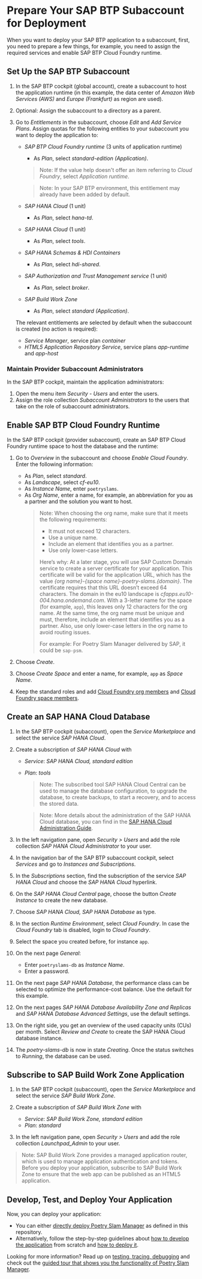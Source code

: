 # Prepare Your SAP BTP Subaccount for Deployment

When you want to deploy your SAP BTP application to a subaccount, first, you need to prepare a few things, for example, you need to assign the required services and enable SAP BTP Cloud Foundry runtime.

## Set Up the SAP BTP Subaccount

1. In the SAP BTP cockpit (global account), create a subaccount to host the application runtime (in this example, the data center of *Amazon Web Services (AWS)* and *Europe (Frankfurt)* as region are used).

2. Optional: Assign the subaccount to a directory as a parent.

3. Go to *Entitlements* in the subaccount, choose *Edit* and *Add Service Plans*. Assign quotas for the following entities to your subaccount you want to deploy the application to:
	- *SAP BTP Cloud Foundry runtime* (3 units of application runtime)
		- As *Plan*, select *standard-edition (Application)*.
		> Note: If the value help doesn't offer an item referring to *Cloud Foundry*, select *Application runtime*.	

		> Note: In your SAP BTP environment, this entitlement may already have been added by default.  	
	- *SAP HANA Cloud* (1 unit)
		- As *Plan*, select *hana-td*.
	- *SAP HANA Cloud* (1 unit)
		- As *Plan*, select *tools*.		
	- *SAP HANA Schemas & HDI Containers*
		- As *Plan*, select *hdi-shared*.
	- *SAP Authorization and Trust Management service* (1 unit)
		- As *Plan*, select *broker*.
	- *SAP Build Work Zone*
		- As *Plan*, select *standard (Application)*. 

	The relevant entitlements are selected by default when the subaccount is created (no action is required):

	- *Service Manager*, service plan *container*
	- *HTML5 Application Repository Service*, service plans *app-runtime* and *app-host*

### Maintain Provider Subaccount Administrators

In the SAP BTP cockpit, maintain the application administrators:

1. Open the menu item *Security - Users* and enter the users. 
2. Assign the role collection *Subaccount Administrators* to the users that take on the role of subaccount administrators. 

## Enable SAP BTP Cloud Foundry Runtime

In the SAP BTP cockpit (provider subaccount), create an SAP BTP Cloud Foundry runtime space to host the database and the runtime:

1. Go to *Overview* in the subaccount and choose *Enable Cloud Foundry*. Enter the following information:
	- As *Plan*, select *standard*.
	- As *Landscape*, select *cf-eu10*. 
	- As *Instance Name*, enter `poetryslams`.
	- As *Org Name*, enter a name, for example, an abbreviation for you as a partner and the solution you want to host.
	  > Note: When choosing the org name, make sure that it meets the following requirements: 
	  > - It must not exceed 12 characters.
	  > - Use a unique name.
	  > - Include an element that identifies you as a partner.
	  > - Use only lower-case letters. 
	  >
	  > Here’s why: At a later stage, you will use SAP Custom Domain service to create a server certificate for your application. This certificate will be valid for the application URL, which has the value *{org name}-{space name}-poetry-slams.{domain}*. The certificate requires that this URL doesn’t exceed 64 characters. The domain in the eu10 landscape is *cfapps.eu10-004.hana.ondemand.com*. With a 3-letter name for the space (for example, `app`), this leaves only 12 characters for the org name. At the same time, the org name must be unique and must, therefore, include an element that identifies you as a partner. Also, use only lower-case letters in the org name to avoid routing issues.
	  >
	  > For example: For Poetry Slam Manager delivered by SAP, it could be `sap-psm`.

2. Choose *Create*. 

3. Choose *Create Space* and enter a name, for example, `app` as *Space Name*.

4. Keep the standard roles and add [Cloud Foundry org members](https://help.sap.com/docs/btp/sap-business-technology-platform/add-org-members-using-cockpit) and [Cloud Foundry space members](https://help.sap.com/docs/btp/sap-business-technology-platform/add-space-members-using-cockpit).

## Create an SAP HANA Cloud Database

1. In the SAP BTP cockpit (subaccount), open the *Service Marketplace* and select the service *SAP HANA Cloud*.

2. Create a subscription of *SAP HANA Cloud* with
    - *Service*: *SAP HANA Cloud, standard edition*
    -  *Plan*: *tools*

		> Note: The subscribed tool SAP HANA Cloud Central can be used to manage the database configuration, to upgrade the database, to create backups, to start a recovery, and to access the stored data.
		
		> Note: More details about the administration of the SAP HANA Cloud database, you can find in the [SAP HANA Cloud Administration Guide](https://help.sap.com/docs/hana-cloud/sap-hana-cloud-administration-guide/sap-hana-cloud-administration-guide).

3. In the left navigation pane, open *Security > Users* and add the role collection *SAP HANA Cloud Administrator* to your user.

4. In the navigation bar of the SAP BTP subaccount cockpit, select *Services* and go to *Instances and Subscriptions*. 

5. In the *Subscriptions* section, find the subscription of the service *SAP HANA Cloud* and choose the *SAP HANA Cloud* hyperlink.

6. On the *SAP HANA Cloud Central* page, choose the button *Create Instance* to create the new database.

7. Choose *SAP HANA Cloud, SAP HANA Database* as type.

8. In the section *Runtime Environment*, select *Cloud Foundry*. In case the *Cloud Foundry* tab is disabled, login to *Cloud Foundry*.

9. Select the space you created before, for instance `app`.

10. On the next page *General*: 
	- Enter `poetryslams-db` as *Instance Name*.
	- Enter a password.

11. On the next page *SAP HANA Database*, the performance class can be selected to optimize the performance-cost balance. Use the default for this example.

12. On the next pages *SAP HANA Database Availability Zone and Replicas* and *SAP HANA Database Advanced Settings*, use the default settings.

13. On the right side, you get an overview of the used capacity units (CUs) per month. Select *Review and Create* to create the SAP HANA Cloud database instance. 

14. The *poetry-slams-db* is now in state *Creating*. Once the status switches to *Running*, the database can be used.

## Subscribe to SAP Build Work Zone Application

1. In the SAP BTP cockpit (subaccount), open the *Service Marketplace* and select the service *SAP Build Work Zone*.

2. Create a subscription of *SAP Build Work Zone* with
    - *Service*: *SAP Build Work Zone, standard edition*
    -  *Plan*: *standard*

3. In the left navigation pane, open *Security > Users* and add the role collection *Launchpad_Admin* to your user.

> Note: SAP Build Work Zone provides a managed application router, which is used to manage application authentication and tokens. Before you deploy your application, subscribe to SAP Build Work Zone to ensure that the web app can be published as an HTML5 application.

## Develop, Test, and Deploy Your Application

Now, you can deploy your application:
- You can either [directly deploy Poetry Slam Manager](./13-Deploy-Sample-Application.md) as defined in this repository.
- Alternatively, follow the step-by-step guidelines about [how to develop the application](./14-Develop-Core-Application.md) from scratch and [how to deploy it](./15a-Prepare-One-Off-Deployment.md).

Looking for more information? Read up on [testing, tracing, debugging](./16-Test-Trace-Debug.md) and check out the [guided tour that shows you the functionality of Poetry Slam Manager](./17-Guided-Tour.md).
